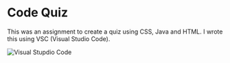 # Code Quiz

This was an assignment to create a quiz using CSS, Java and HTML. I wrote this using VSC (Visual Studio Code). 

![Visual Stupdio Code](https://github.com/enochj316/github.io.PasswordGenerator/blob/main/Images/VSC.jpg)



